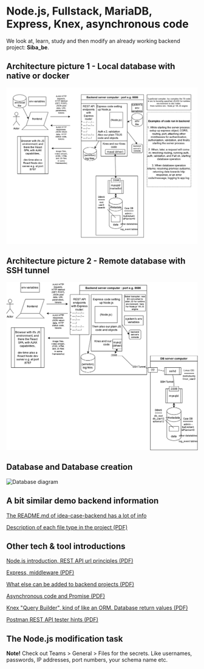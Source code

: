 # Node.js, Fullstack, MariaDB, Express, Knex, asynchronous code


We look at, learn, study and then modify an already working backend project: **Siba_be**.


## Architecture picture 1 - Local database with native or docker

![Architecture picture. Full-stack with Node backend](https://github.com/valju/docs_backend_design/blob/master/BackendArchitecturePic_with_DrawIo_LocalDB_WithMoreDetails.drawio.png)


## Architecture picture 2 - Remote database with SSH tunnel

![Architecture picture. Full-stack with Node backend](https://github.com/valju/docs_backend_design/blob/master/BackendArchitecturePic_with_DrawIo_WithMoreDetails.png)

## Database and Database creation
![Database diagram](https://github.com/haagahelia/Siba_be/blob/main/Database/Documentation/CaseDB_as_image.png)

<!--
**Note!** Check out Teams > General > Files for the secrets. Like usernames, passwords, IP addresses, port numbers, schema and user creation script etc.

This PDF talks about creating "Idea case database" but you can use it to create any,
just use your case scripts instead. Steps could be the same.

[Database creation (PDF)](01_database/CreatingDatabase_for_IdeaCaseBackend.pdf)
-->

## A bit similar demo backend information

[The README.md of idea-case-backend has a lot of info](https://github.com/valju/idea-case-backend/#readme)

[Description of each file type in the project (PDF)](https://github.com/valju/idea-case-backend/raw/master/BackendDemoProject_ForExample_or_eg_BackendExam.pdf)

<!--
[The project repo itself to be cloned](https://github.com/valju/idea-case-backend)
-->

## Other tech & tool introductions

[Node.js introduction, REST API url principles (PDF)](02_nodejs/NodeJS.pdf)

[Express, middleware (PDF)](02_nodejs/Express_and_middleware.pdf)

[What else can be added to backend projects (PDF)](02_nodejs/MoreBackendFeaturesAndTech.pdf)

[Asynchronous code and Promise (PDF)](03_asynchronous_code_promises/AsynchronousCode_Promises.pdf)

[Knex "Query Builder", kind of like an ORM. Database return values (PDF)](04_knex/Knex.pdf)

[Postman REST API tester hints (PDF)](10_postman/Postman_Hints.pdf)

## The Node.js modification task

**Note!** Check out Teams > General > Files for the secrets. Like usernames, passwords, IP addresses, port numbers, your schema name etc.

<!-- 
[Finnish course task](99_tasks/Task24K.md)
-->

<!--
[English course task (PDF)](99_tasks/NodeJS_task.pdf)
-->